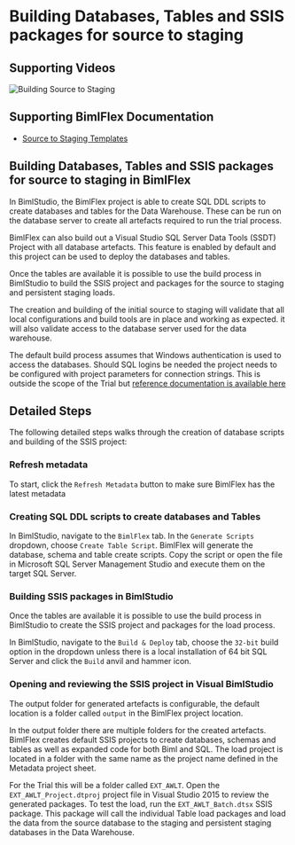 # Building Databases, Tables and SSIS packages for source to staging

## Supporting Videos

![Building Source to Staging](https://www.youtube.com/watch?v=j-ECD4-Yw1E?rel=0&autoplay=0)

## Supporting BimlFlex Documentation

- [Source to Staging Templates](../user-guide/source-to-staging-templates.md)

## Building Databases, Tables and SSIS packages for source to staging in BimlFlex

In BimlStudio, the BimlFlex project is able to create SQL DDL scripts to create databases and tables for the Data Warehouse. These can be run on the database server to create all artefacts required to run the trial process.

BimlFlex can also build out a Visual Studio SQL Server Data Tools (SSDT) Project with all database artefacts. This feature is enabled by default and this project can be used to deploy the databases and tables.

Once the tables are available it is possible to use the build process in BimlStudio to build the SSIS project and packages for the source to staging and persistent staging loads.

The creation and building of the initial source to staging will validate that all local configurations and build tools are in place and working as expected. it will also validate access to the database server used for the data warehouse.

The default build process assumes that Windows authentication is used to access the databases. Should SQL logins be needed the project needs to be configured with project parameters for connection strings. This is outside the scope of the Trial but [reference documentation is available here](../user-guide/deployment-guide.md)

## Detailed Steps

The following detailed steps walks through the creation of database scripts and building of the SSIS project:

### Refresh metadata

To start, click the `Refresh Metadata` button to make sure BimlFlex has the latest metadata

### Creating SQL DDL scripts to create databases and Tables

In BimlStudio, navigate to the `BimlFlex` tab. In the `Generate Scripts` dropdown, choose `Create Table Script`. BimlFlex will generate the database, schema and table create scripts. Copy the script or open the file in Microsoft SQL Server Management Studio and execute them on the target SQL Server.

### Building SSIS packages in BimlStudio

Once the tables are available it is possible to use the build process in BimlStudio to create the SSIS project and packages for the load process.

In BimlStudio, navigate to the `Build & Deploy` tab, choose the `32-bit` build option in the dropdown unless there is a local installation of 64 bit SQL Server and click the `Build` anvil and hammer icon.

### Opening and reviewing the SSIS project in Visual BimlStudio

The output folder for generated artefacts is configurable, the default location is a folder called `output` in the BimlFlex project location.

In the output folder there are multiple folders for the created artefacts. BimlFlex creates default SSIS projects to create databases, schemas and tables as well as expanded code for both Biml and SQL. The load project is located in a folder with the same name as the project name defined in the Metadata project sheet.

For the Trial this will be a folder called `EXT_AWLT`. Open the `EXT_AWLT_Project.dtproj` project file in Visual Studio 2015 to review the generated packages. To test the load, run the `EXT_AWLT_Batch.dtsx` SSIS package. This package will call the individual Table load packages and load the data from the source database to the staging and persistent staging databases in the Data Warehouse.
